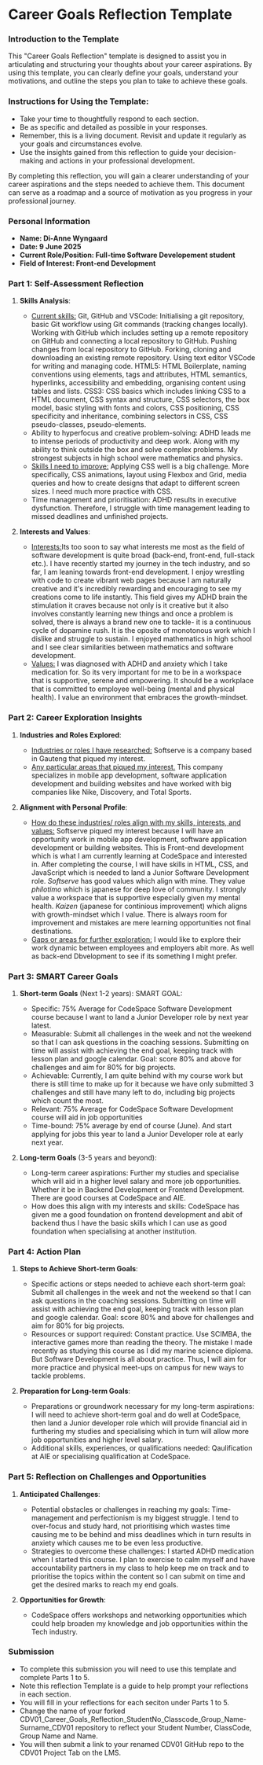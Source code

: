 
# Career Goals Reflection Template

### Introduction to the Template

This "Career Goals Reflection" template is designed to assist you in articulating and structuring your thoughts about your career aspirations. By using this template, you can clearly define your goals, understand your motivations, and outline the steps you plan to take to achieve these goals.

### Instructions for Using the Template:

- Take your time to thoughtfully respond to each section.
- Be as specific and detailed as possible in your responses.
- Remember, this is a living document. Revisit and update it regularly as your goals and circumstances evolve.
- Use the insights gained from this reflection to guide your decision-making and actions in your professional development.

By completing this reflection, you will gain a clearer understanding of your career aspirations and the steps needed to achieve them. This document can serve as a roadmap and a source of motivation as you progress in your professional journey.

### Personal Information

- **Name: Di-Anne Wyngaard**
- **Date: 9 June 2025**
- **Current Role/Position: Full-time Software Developement student**
- **Field of Interest: Front-end Development**

### Part 1: Self-Assessment Reflection

1. **Skills Analysis**:
    
    - <ins>Current skills:</ins> 
    Git, GitHub and VSCode: Initialising a git repository, basic Git workflow using Git commands (tracking changes locally). Working with GitHub which includes setting up a remote repository on GitHub and connecting a local repository to GitHub. Pushing changes from local repository to GitHub. Forking, cloning and downloading an existing remote repository. Using text editor VSCode for writing and managing code. 
    HTML5: HTML Boilerplate, naming conventions using elements, tags and attributes, HTML semantics, hyperlinks, accessibility and embedding, organising content using tables and lists.
    CSS3: CSS basics which includes linking CSS to a HTML document, CSS syntax and structure, CSS selectors, the box model, basic styling with fonts and colors, CSS positioning, CSS specificity and inheritance, combining selectors in CSS, CSS pseudo-classes, pseudo-elements.
    - Ability to hyperfocus and creative problem-solving: ADHD leads me to intense periods of productivity and deep work. Along with my ability to think outside the box and solve complex problems. My strongest subjects in high school were mathematics and physics.
    - <ins>Skills I need to improve:</ins> Applying CSS well is a big challenge. More specifically, CSS animations, layout using Flexbox and Grid, media queries and how to create designs that adapt to different screen sizes. I need much more practice with CSS.
    - Time management and prioritisation: ADHD results in executive dysfunction. Therefore, I struggle with time management leading to missed deadlines and unfinished projects. 

2. **Interests and Values**:
    
    - <ins>Interests:</ins>Its too soon to say what interests me most as the field of software development is quite broad (back-end, front-end, full-stack etc.). I have recently started my journey in the tech industry, and so far, I am leaning towards front-end development. I enjoy wrestling with code to create vibrant web pages because I am naturally creative and it's incredibly rewarding and encouraging to see my creations come to life instantly. This field gives my ADHD brain the stimulation it craves because not only is it creative but it also involves constantly learning new things and once a problem is solved, there is always a brand new one to tackle- it is a continuous cycle of dopamine rush. It is the oposite of monotonous work which I dislike and struggle to sustain. I enjoyed mathematics in high school and I see clear similarities between mathematics and software development. 
    - <ins>Values:</ins> I was diagnosed with ADHD and anxiety which I take medication for. So its very important for me to be in a workspace that is supportive, serene and empowering. It should be a workplace that is committed to employee well-being (mental and physical health). I value an environment that embraces the growth-mindset. 

### Part 2: Career Exploration Insights

1. **Industries and Roles Explored**:
    
    - <ins>Industries or roles I have researched:</ins> Softserve is a company based in Gauteng that piqued my interest.
    - <ins>Any particular areas that piqued my interest.</ins> This company specializes in mobile app development, software application development and building websites and have worked with big companies like Nike, Discovery, and Total Sports.

2. **Alignment with Personal Profile**:
    
    - <ins>How do these industries/ roles align with my skills, interests, and values:</ins> Softserve piqued my interest because I will have an opportunity work in mobile app development, software application development or building websites. This is Front-end development which is what I am currently learning at CodeSpace and interested in. After completing the course, I will have skills in HTML, CSS, and JavaScript which is needed to land a Junior Software Development role. <i>Softserve</i> has good values which align with mine. They value <i>philotimo</i> which is japanese for deep love of community. I strongly value a workspace that is supportive especially given my mental health. <i>Kaizen</i> (japanese for continious improvement) which aligns with growth-mindset which I value. There is always room for improvement and mistakes are mere learning opportunities not final destinations.
    - <ins>Gaps or areas for further exploration:</ins> I would like to explore their work dynamic between employees and employers abit more. As well as back-end Dbvelopment to see if its something I might prefer. 

### Part 3: SMART Career Goals

1. **Short-term Goals** (Next 1-2 years):
    SMART GOAL:
    - Specific: 75% Average for CodeSpace Software Development course because I want to land a Junior Developer role by next year latest.
    - Measurable: Submit all challenges in the week and not the weekend so that I can ask questions in the coaching sessions. Submitting on time will assist with achieving the end goal, keeping track with lesson plan and google calendar. Goal: score 80% and above for challenges and aim for 80% for big projects.
    - Achievable: Currently, I am quite behind with my course work but there is still time to make up for it because we have only submitted 3 challenges and still have many left to do, including big projects which count the most.
    - Relevant: 75% Average for CodeSpace Software Development course will aid in job opportunities 
    - Time-bound: 75% average by end of course (June). And start applying for jobs this year to land a Junior Developer role at early next year.

2. **Long-term Goals** (3-5 years and beyond):
    
    - Long-term career aspirations: Further my studies and specialise which will aid in a higher level salary and more job opportunities. Whether it be in Backend Development or Frontend Development. There are good courses at CodeSpace and AIE.
    - How does this align with my interests and skills: CodeSpace has given me a good foundation on frontend development and abit of backend thus I have the basic skills which I can use as good foundation when specialising at another institution. 

### Part 4: Action Plan

1. **Steps to Achieve Short-term Goals**:
    
    - Specific actions or steps needed to achieve each short-term goal: Submit all challenges in the week and not the weekend so that I can ask questions in the coaching sessions. Submitting on time will assist with achieving the end goal, keeping track with lesson plan and google calendar. Goal: score 80% and above for challenges and aim for 80% for big projects.
    - Resources or support required: Constant practice. Use SCIMBA, the interactive games more than reading the theory. The mistake I made recently as studying this course as I did my marine science diploma. But Software Development is all about practice. Thus, I will aim for more practice and physical meet-ups on campus for new ways to tackle problems.

2. **Preparation for Long-term Goals**:
    
    - Preparations or groundwork necessary for my long-term aspirations: I will need to achieve short-term goal and do well at CodeSpace, then land a Junior developer role which will provide financial aid in furthering my studies and specialising which in turn will allow more job opportunities and higher level salary.
    - Additional skills, experiences, or qualifications needed: Qaulification at AIE or specialising qualification at CodeSpace.

### Part 5: Reflection on Challenges and Opportunities

1. **Anticipated Challenges**:
    
    - Potential obstacles or challenges in reaching my goals: Time-management and perfectionism is my biggest struggle. I tend to over-focus and study hard, not prioritising which wastes time causing me to be behind and miss deadlines which in turn results in anxiety which causes me to be even less productive.
    - Strategies to overcome these challenges: I started ADHD medication when I started this course. I plan to exercise to calm myself and have accountability partners in my class to help keep me on track and to prioritise the topics within the content so I can submit on time and get the desired marks to reach my end goals.

2. **Opportunities for Growth**:
    
    - CodeSpace offers workshops and networking opportunities which could help broaden my knowledge and job opportunities within the Tech industry.

### Submission

- To complete this submission you will need to use this template and complete Parts 1 to 5.
- Note this reflection Template is a guide to help prompt your reflections in each section.
- You will fill in your reflections for each seciton under Parts 1 to 5.
- Change the name of your forked CDV01_Career_Goals_Reflection_StudentNo_Classcode_Group_Name-Surname_CDV01 repository to reflect your Student Number, ClassCode, Group Name and Name.
- You will then submit a link to your renamed CDV01 GitHub repo to the CDV01 Project Tab on the LMS.


